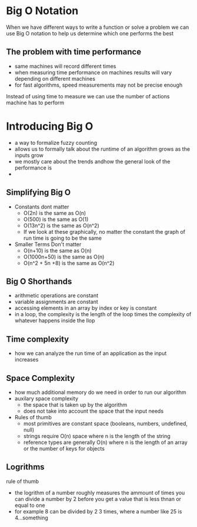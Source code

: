 # Big O Notation

When we have different ways to write a function or solve a problem we can use Big O notation to help us determine which one performs the best

## The problem with time performance

- same machines will record different times
- when measuring time performance on machines results will vary depending on different machines
- for fast algorithms, speed measurements may not be precise enough

Instead of using time to measure we can use the number of actions machine has to perform

# Introducing Big O

- a way to formalize fuzzy counting
- allows us to formally talk about the runtime of an algorithm grows as the inputs grow
- we mostly care about the trends andhow the general look of the performance is
-

## Simplifying Big O

- Constants dont matter
  - O(2n) is the same as O(n)
  - O(500) is the same as O(1)
  - O(13n^2) is the same as O(n^2)
  - If we look at these graphically, no matter the constant the graph of run time is going to be the same
- Smaller Terms Don't matter
  - O(n+10) is the same as O(n)
  - O(1000n+50) is the same as O(n)
  - O(n^2 + 5n +8) is the same as O(n^2)

## Big O Shorthands

- arithmetic operations are constant
- variable assignments are constant
- accessing elements in an array by index or key is constant
- in a loop, the complexity is the length of the loop times the complexity of whatever happens inside the llop

## Time complexity

- how we can analyze the run time of an application as the input increases

## Space Complexity

- how much additional memory do we need in order to run our algorithm
- auxilary space complexity
  - the space that is taken up by the algorithm
  - does not take into account the space that the input needs
- Rules of thumb
  - most primitives are constant space (booleans, numbers, undefined, null)
  - strings require O(n) space where n is the length of the string
  - reference types are generally O(n) where n is the length of an array or the number of keys for objects

## Logrithms

rule of thumb

- the logrithm of a number roughly measures the ammount of times you can divide a number by 2 before you get a value that is less thnan or equal to one
- for example 8 can be divided by 2 3 times, where a number like 25 is 4...something
